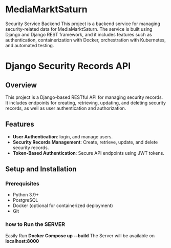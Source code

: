 # MediaMarktSaturn
Security Service Backend
This project is a backend service for managing security-related data for MediaMarktSaturn. The service is built using Django and Django REST framework, and it includes features such as authentication, containerization with Docker, orchestration with Kubernetes, and automated testing.
# Django Security Records API

## Overview

This project is a Django-based RESTful API for managing security records. It includes endpoints for creating, retrieving, updating, and deleting security records, as well as user authentication and authorization.

## Features

- **User Authentication**: login, and manage users.
- **Security Records Management**: Create, retrieve, update, and delete security records.
- **Token-Based Authentication**: Secure API endpoints using JWT tokens.

## Setup and Installation

### Prerequisites

- Python 3.9+
- PostgreSQL
- Docker (optional for containerized deployment)
- Git


### how to Run the SERVER
Easily Run **Docker Compose up --build**
The Server will be available on **localhost:8000**

